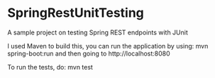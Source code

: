 # SpringRestUnitTesting
A sample project on testing Spring REST endpoints with JUnit

I used Maven to build this, you can run the application by using: mvn spring-boot:run and then going to http://localhost:8080

To run the tests, do: mvn test
